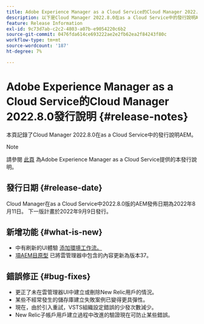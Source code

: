 ```yaml
---
title: Adobe Experience Manager as a Cloud Service的Cloud Manager 2022.8.0發行說明
description: 以下是Cloud Manager 2022.8.0在as a Cloud Service中的發行說明AEM。
feature: Release Information
exl-id: 9c73d7ab-c2c2-4803-a07b-e9054220c6b2
source-git-commit: 0476fda614ce693222ae2e2fb62ea2f84243f80c
workflow-type: tm+mt
source-wordcount: '187'
ht-degree: 7%

---
```



# Adobe Experience Manager as a Cloud Service的Cloud Manager 2022.8.0發行說明 {#release-notes}

本頁記錄了Cloud Manager 2022.8.0在as a Cloud Service中的發行說明AEM。

>[!NOTE]
>
>請參閱 [此頁](/help/release-notes/release-notes-cloud/release-notes-current.md) 為Adobe Experience Manager as a Cloud Service提供的本發行說明。

## 發行日期 {#release-date}

Cloud Manager在as a Cloud Service中2022.8.0版的AEM發佈日期為2022年8月11日。 下一版計畫於2022年9月9日發行。

## 新增功能 {#what-is-new}

* 中有刷新的UI體驗 [添加環境工作流。](/help/implementing/cloud-manager/manage-environments.md)
* [項AEM目原型](https://experienceleague.adobe.com/docs/experience-manager-core-components/using/developing/archetype/overview.html) 已將雲管理器中包含的內容更新為版本37。

## 錯誤修正 {#bug-fixes}

* 更正了未在雲管理器UI中建立或刪除New Relic用戶的情況。
* 某些不經常發生的儲存庫建立失敗案例已變得更具彈性。
* 現在，由於引入重試，VSTS組織設定錯誤的少發次數減少。
* New Relic子帳戶用戶建立過程中改進的驗證現在可防止某些錯誤。
